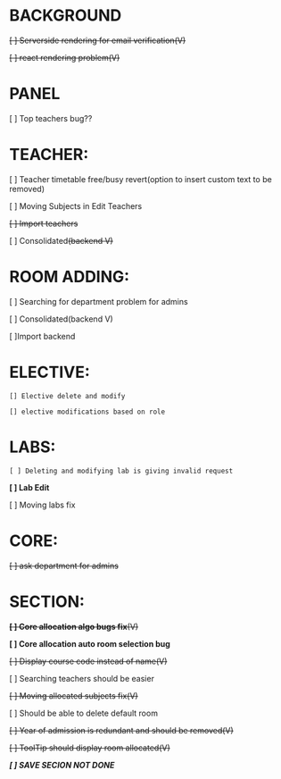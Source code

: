 # BACKGROUND
~~[ ] Serverside rendering for email verification(V)~~

~~[ ] react rendering problem(V)~~


# PANEL
[ ] Top teachers bug??


# TEACHER:
[ ] Teacher timetable free/busy revert(option to insert custom text to be removed)

[ ] Moving Subjects in Edit Teachers

~~[ ] Import teachers~~

[ ] Consolidated~~(backend V)~~


# ROOM ADDING:
[ ] Searching for department problem for admins 

[ ] Consolidated(backend V)

[ ]Import backend


# ELECTIVE:
`[] Elective delete and modify`

`[] elective modifications based on role`


# LABS:
`[ ] Deleting and modifying lab is giving invalid request`

**[ ] Lab Edit**

[ ] Moving labs fix

# CORE:
~~[ ] ask department for admins~~


# SECTION:
~~**[ ] Core allocation algo bugs fix**(V)~~

**[ ] Core allocation auto room selection bug**

~~[ ] Display course code instead of name(V)~~

[ ] Searching teachers should be easier

~~[ ] Moving allocated subjects fix(V)~~

[ ] Should be able to delete default room

~~[ ] Year of admission is redundant and should be removed(V)~~

~~[ ] ToolTip should display room allocated(V)~~

***[ ] SAVE SECION NOT DONE***